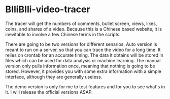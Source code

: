 # BIliBIli-video-tracer

The tracer will get the numbers of comments, bullet screen, views, likes, coins, and shares of a video. Because this is a Chinese based website, it is inevitable to involve a few Chinese terms in the scripts.

There are going to be two versions for different senarios. Auto version is meant to run on a server, so that you can trace the video for a long time. It relies on crontab for an accurate timing. The data it obtains will be stored in files which can be used for data analysis or machine learning. The manual version only pulls information once, meaning that nothing is going to be stored. However, it provides you with some extra information with a simple interface, although they are generally useless. 

The demo version is only for me to test features and for you to see what's in it.
I will release the official versions ASAP.
